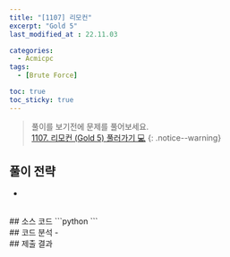 ```yaml
---
title: "[1107] 리모컨" 
excerpt: "Gold 5"
last_modified_at : 22.11.03

categories:
  - Acmicpc
tags:
  - [Brute Force]

toc: true
toc_sticky: true
---
```

> 풀이를 보기전에 문제를 풀어보세요.  
> [1107. 리모컨 (Gold 5) 풀러가기 💻](https://www.acmicpc.net/problem/1107)
{: .notice--warning}

## 풀이 전략
- 
  
<br>
## 소스 코드
```python
```
  
<br>
## 코드 분석
- 
  
<br>
## 제출 결과  
  
  